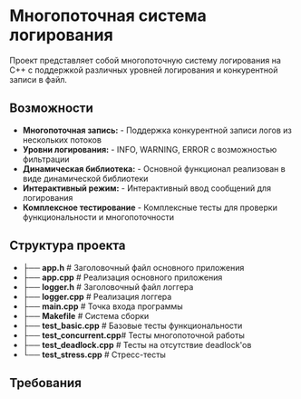 # Многопоточная система логирования

Проект представляет собой многопоточную систему логирования на C++ с поддержкой различных уровней логирования и конкурентной записи в файл.

## Возможности

- **Многопоточная запись:** - Поддержка конкурентной записи логов из нескольких потоков
- **Уровни логирования:** - INFO, WARNING, ERROR с возможностью фильтрации
- **Динамическая библиотека:** - Основной функционал реализован в виде динамической библиотеки
- **Интерактивный режим:** - Интерактивный ввод сообщений для логирования
- **Комплексное тестирование** - Комплексные тесты для проверки функциональности и многопоточности

## Структура проекта

- ├── **app.h**              # Заголовочный файл основного приложения
- ├── **app.cpp**            # Реализация основного приложения
- ├── **logger.h**           # Заголовочный файл логгера
- ├── **logger.cpp**         # Реализация логгера
- ├── **main.cpp**           # Точка входа программы
- ├── **Makefile**           # Система сборки
- ├── **test_basic.cpp**     # Базовые тесты функциональности
- ├── **test_concurrent.cpp**# Тесты многопоточной работы
- ├── **test_deadlock.cpp**  # Тесты на отсутствие deadlock'ов
- └── **test_stress.cpp**    # Стресс-тесты

## Требования

